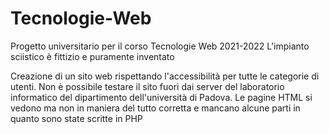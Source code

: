 # Tecnologie-Web
Progetto universitario per il corso Tecnologie Web 2021-2022
L'impianto sciistico è fittizio e puramente inventato

Creazione di un sito web rispettando l'accessibilità per tutte le categorie di utenti.
Non è possibile testare il sito fuori dai server del laboratorio informatico del dipartimento dell'università di Padova. Le pagine HTML si vedono ma non in maniera del tutto corretta e mancano alcune parti in quanto sono state scritte in PHP
